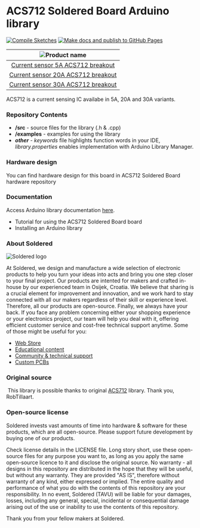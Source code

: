 # ACS712 Soldered Board Arduino library

[![Compile Sketches](http://github-actions.40ants.com/e-radionicacom/Soldered-ACS712-Current-Sensor-Arduino-Library/matrix.svg?branch=dev&only=Compile%20Sketches)](https://github.com/e-radionicacom/Soldered-ACS712-Current-Sensor-Arduino-Library/actions/workflows/compile_test.yml)
[![Make docs and publish to GitHub Pages](https://github.com/e-radionicacom/Soldered-ACS712-Current-Sensor-Arduino-Library/actions/workflows/make_docs.yml/badge.svg?branch=dev)](https://github.com/e-radionicacom/Soldered-ACS712-Current-Sensor-Arduino-Library/actions/workflows/make_docs.yml)

| ![Product name](https://upload.wikimedia.org/wikipedia/commons/8/8f/Example_image.svg) |
| :---------------------------------------------------------------------------------------------: |
| [Current sensor 5A ACS712 breakout](https://www.solde.red/333146)                                                            |
| [Current sensor 20A ACS712 breakout](https://www.solde.red/333147)                                                            |
| [Current sensor 30A ACS712 breakout](https://www.solde.red/333073)                                                            |


ACS712 is a current sensing IC availabe in 5A, 20A and 30A variants.

### Repository Contents
- **/src** - source files for the library (.h & .cpp)
- **/examples** - examples for using the library
- ***other*** - *keywords* file highlights function words in your IDE, *library.properties* enables implementation with Arduino Library Manager.

### Hardware design
You can find hardware design for this board in ACS712 Soldered Board hardware repository

### Documentation

Access Arduino library documentation [here](https://e-radionicacom.github.io/Soldered-ACS712-Current-Sensor-Arduino-Library/).

- Tutorial for using the ACS712 Soldered Board board
- Installing an Arduino library

### About Soldered
![Soldered logo](https://raw.githubusercontent.com/e-radionicacom/Soldered-ACS712-Current-Sensor-Arduino-Library/dev/extras/Logo%20horizontal-2.svg)

At Soldered, we design and manufacture a wide selection of electronic products to help you turn your ideas into acts and bring you one step closer to your final project. Our products are intented for makers and crafted in-house by our experienced team in Osijek, Croatia. We believe that sharing is a crucial element for improvement and innovation, and we work hard to stay connected with all our makers regardless of their skill or experience level. Therefore, all our products are open-source. Finally, we always have your back. If you face any problem concerning either your shopping experience or your electronics project, our team will help you deal with it, offering efficient customer service and cost-free technical support anytime. Some of those might be useful for you:

- [Web Store](https://www.soldered.com)
- [Educational content](https://learn.soldered.com)
- [Community & technical support](https://community.soldered.com)
- [Custom PCBs](https://pcb.soldered.com)


### Original source
​
This library is possible thanks to original [ACS712](https://github.com/RobTillaart/ACS712) library. Thank you, RobTillaart. 


### Open-source license
Soldered invests vast amounts of time into hardware & software for these products, which are all open-source. Please support future development by buying one of our products. 

Check license details in the LICENSE file. Long story short, use these open-source files for any purpose you want to, as long as you apply the same open-source licence to it and disclose the original source. No warranty - all designs in this repository are distributed in the hope that they will be useful, but without any warranty. They are provided "AS IS", therefore without warranty of any kind, either expressed or implied. The entire quality and performance of what you do with the contents of this repository are your responsibility. In no event, Soldered (TAVU) will be liable for your damages, losses, including any general, special, incidental or consequential damage arising out of the use or inability to use the contents of this repository. 

Thank you from your fellow makers at Soldered.

